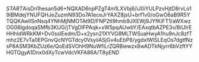 $START$AisDn1hesan5d6+NQXAD6npPZgT4m1LXVbj6/iJ0iYULPzvHjtD8rvLo19iBMdejYNUFQHJeZuzmN93Do7A1eceJrYAXZ8jsU+brf1v0/oGwO6aB9R5YTQQKAwIlSnNsq4YNhMjNMOTAt9D/FNP2tI9hmb9JXEWj9JYfKiFT1/aWXwzOG06lgdoqaSMfb3KUG/jTVgDlFPAqk+xW5pqAUwbY/EAxqtbAZPE3v/BiUIrEHHhIdWRkKM+Dv0ssIEedm/D+x2ysn21XYVG8MLTWSuaHwyA1hu9nJc8zfTmhz2E7vTa0EPGnvQcNYGTdcy0VsyiiASjGv4uEbP8/ygdxIWlSLEqOs7dgtfNzsP8ASM3KbZUz6e/QoEdSVOhH9NuWfiLrZQRBiewzx8wADTkNjyrr6bVzftYYHGTQgyA1Dnx0dXyTcwVdcVKFA86A/T8y$END$